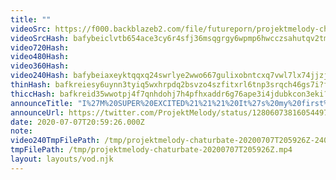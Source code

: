 ```yaml
---
title: ""
videoSrc: https://f000.backblazeb2.com/file/futureporn/projektmelody-chaturbate-2020-07-07.mp4
videoSrcHash: bafybeiclvtb654ace3cy6r4sfj36msqgrgy6wpmp6hwcczsahutqv2tm6a
video720Hash: 
video480Hash: 
video360Hash: 
video240Hash: bafybeiaxeyktqqxq24swrlye2wwo667gulixobntcxq7vwl7lx74jjzjju?filename=projektmelody-chaturbate-20200707T205926Z-240p.mp4
thinHash: bafkreiesy6uynn3tyiq5wxhrpdq2bsvzo4szfitxrl6tnp3srqch46gs7i?filename=20200707T205926Z_thin.jpg
thiccHash: bafkreid35wwotpj4f7qnhdohj7h4pfhxaddr6g76ape3i4jdubkcon3eki?filename=20200707T205926Z_thicc.jpg
announceTitle: "I%27M%20SUPER%20EXCITED%21%21%21%20It%27s%20my%20first%20birthday%20on%20stream%20%26%20I%27m%20thrilled%20to%20share%20it%20with%20the%20science%20team.%20%E2%9D%A4%EF%B8%8F%E2%9D%A4%EF%B8%8F"
announceUrl: https://twitter.com/ProjektMelody/status/1280607381605449729
date: 2020-07-07T20:59:26.000Z
note: 
video240TmpFilePath: /tmp/projektmelody-chaturbate-20200707T205926Z-240p.mp4
tmpFilePath: /tmp/projektmelody-chaturbate-20200707T205926Z.mp4
layout: layouts/vod.njk
---
```

